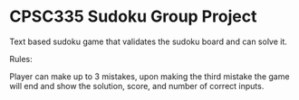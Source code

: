 # CPSC335 Sudoku Group Project

Text based sudoku game that validates the sudoku board and can solve it.

Rules:

Player can make up to 3 mistakes, upon making the third mistake the game will end and show the solution, score, and number of correct inputs.
